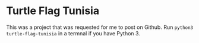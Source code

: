 # Turtle Flag Tunisia

This was a project that was requested for me to post on Github. Run `python3 turtle-flag-tunisia` in a termnal if you have Python 3.
